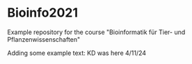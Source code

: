 # Bioinfo2021
Example repository for the course "Bioinformatik für Tier- und Pflanzenwissenschaften" 

Adding some example text: KD was here 4/11/24